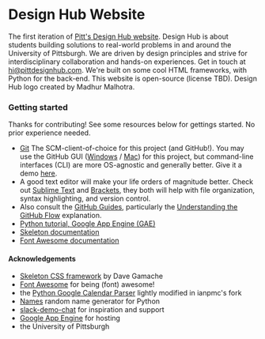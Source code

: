 # Design Hub Website
The first iteration of [Pitt's Design Hub website](http://www.pittdesignhub.com). Design Hub is about students building solutions to real-world problems in and around the University of Pittsburgh. We are driven by design principles and strive for interdisciplinary collaboration and hands-on experiences. Get in touch at hi@pittdesignhub.com. We're built on some cool HTML frameworks, with Python for the back-end.
This website is open-source (license TBD). Design Hub logo created by Madhur Malhotra.

### Getting started
Thanks for contributing! See some resources below for gettings started. No prior experience needed.
- [Git](http://git-scm.com/) The SCM-client-of-choice for this project (and GitHub!). You may use the GitHub GUI ([Windows](https://windows.github.com/) / [Mac](https://mac.github.com/)) for this project, but command-line interfaces (CLI) are more OS-agnostic and generally better. Give it a demo [here](https://try.github.io/levels/1/challenges/1).
- A good text editor will make your life orders of magnitude better. Check out [Sublime Text](https://www.sublimetext.com/) and [Brackets](http://brackets.io/), they both will help with file organization, syntax highlighting, and version control.
- Also consult the [GitHub Guides](https://guides.github.com/), particularly the [Understanding the GitHub Flow](https://guides.github.com/introduction/flow/) explanation.
- [Python tutorial, Google App Engine (GAE)](https://cloud.google.com/appengine/docs/python/gettingstartedpython27/introduction)
- [Skeleton documentation](http://getskeleton.com/)
- [Font Awesome documentation](http://fortawesome.github.io/Font-Awesome/)

#### Acknowledgements
- [Skeleton CSS framework](http://getskeleton.com/) by Dave Gamache
- [Font Awesome](http://fortawesome.github.io/Font-Awesome/) for being (font) awesome!
- the [Python Google Calendar Parser](https://github.com/oblique63/Python-GoogleCalendarParser) lightly modified in ianpmc's fork
- [Names](https://github.com/treyhunner/names) random name generator for Python
- [slack-demo-chat](https://github.com/wakatime/slack-demo-chat) for inspiration and support
- [Google App Engine](https://cloud.google.com/appengine/) for hosting
- the University of Pittsburgh

